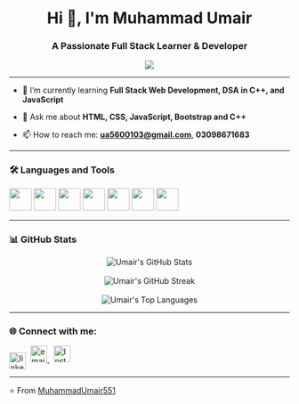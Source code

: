 <h1 align="center">Hi 👋, I'm Muhammad Umair</h1>
<h3 align="center">A Passionate Full Stack Learner & Developer</h3>

<p align="center">
  <img src="https://readme-typing-svg.herokuapp.com/?lines=Full+Stack+Web+Developer;JavaScript+Enthusiast;Learning+Everyday;DSA+Lover;Let's+Build+Together&center=true&width=500&height=45">
</p>

---

- 🌱 I’m currently learning **Full Stack Web Development, DSA in C++, and JavaScript**

- 💬 Ask me about **HTML, CSS, JavaScript, Bootstrap and C++**

- 📫 How to reach me: **ua5600103@gmail.com**, **03098671683**

---

### 🛠️ Languages and Tools

<p align="left">
  <img src="https://cdn.jsdelivr.net/gh/devicons/devicon/icons/html5/html5-original.svg" width="40"/>
  <img src="https://cdn.jsdelivr.net/gh/devicons/devicon/icons/css3/css3-original.svg" width="40"/>
  <img src="https://cdn.jsdelivr.net/gh/devicons/devicon/icons/javascript/javascript-original.svg" width="40"/>
  <img src="https://cdn.jsdelivr.net/gh/devicons/devicon/icons/cplusplus/cplusplus-original.svg" width="40"/>
  <img src="https://cdn.jsdelivr.net/gh/devicons/devicon/icons/git/git-original.svg" width="40"/>
  <img src="https://cdn.jsdelivr.net/gh/devicons/devicon/icons/github/github-original.svg" width="40" background-color="white"/>
<img src="https://cdn.jsdelivr.net/gh/devicons/devicon/icons/bootstrap/bootstrap-original.svg" width="40"/>

</p>

---

### 📊 GitHub Stats

<p align="center">
  <img src="https://github-readme-stats.vercel.app/api?username=MuhammadUmair551&show_icons=true&theme=radical&count_private=true&include_all_commits=true" alt="Umair's GitHub Stats" />
  <br/><br/>
  <img src="https://github-readme-streak-stats.herokuapp.com/?user=MuhammadUmair551&theme=radical" alt="Umair's GitHub Streak" />
  <br/><br/>
  <img src="https://github-readme-stats.vercel.app/api/top-langs/?username=MuhammadUmair551&layout=compact&theme=radical" alt="Umair's Top Languages" />
</p>

---

### 🌐 Connect with me:

<p align="left">
<a href="[https://linkedin.com/in/your-profile](https://www.linkedin.com/in/muhammad-umair-992393316/)" target="blank"><img align="center" src="https://cdn-icons-png.flaticon.com/512/174/174857.png" alt="linkedin" height="30" width="30" /></a>&nbsp;
<a href="mailto:ua5600103@gmail.com">
    <img src="https://cdn-icons-png.flaticon.com/512/732/732200.png" alt="email" height="30" width="30" />
  </a>&nbsp;
<a href="[https://instagram.com/your_username](https://www.instagram.com/umair___rr/)" target="_blank">
  <img src="https://cdn-icons-png.flaticon.com/512/2111/2111463.png" alt="Instagram" height="30" width="30" />
</a>
</p>

---

⭐️ From [MuhammadUmair551]([https://github.com/Umair-dev](https://github.com/MuhammadUmair551))
